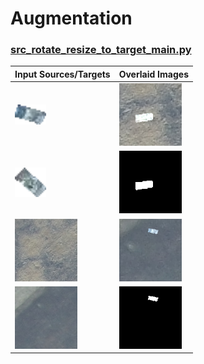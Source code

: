 # Augmentation

### [src_rotate_resize_to_target_main.py](src_rotate_resize_to_target_main.py)
| Input Sources/Targets                                                                                           | Overlaid Images                                                                                                              |
|-----------------------------------------------------------------------------------------------------------------|------------------------------------------------------------------------------------------------------------------------------|
| <img src="../../../../illustrations/img_processing/augmentation/datasets/source_obj01.png" width="50">          | <img src="../../../../illustrations/img_processing/augmentation/datasets/tardet_img01.tile256.a50.w38.png" width="100">      |
| <img src="../../../../illustrations/img_processing/augmentation/datasets/source_obj02.png" width="50">          | <img src="../../../../illustrations/img_processing/augmentation/datasets/tardet_img01.tile256.a50.w38.mask.png" width="100"> |
| <img src="../../../../illustrations/img_processing/augmentation/datasets/tardet_img01.tile256.png" width="100"> | <img src="../../../../illustrations/img_processing/augmentation/datasets/tardet_img03.tile256.a5.w21.png" width="100">       |
| <img src="../../../../illustrations/img_processing/augmentation/datasets/tardet_img02.tile256.png" width="100"> | <img src="../../../../illustrations/img_processing/augmentation/datasets/tardet_img03.tile256.a5.w21.mask.png" width="100">  |
